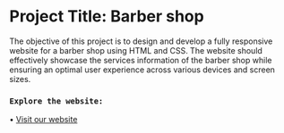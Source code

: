 # Project Title: Barber shop

The objective of this project is to design and develop a fully responsive website for a barber shop using HTML and CSS. The website should effectively showcase the services information of the barber shop while ensuring an optimal user experience across various devices and screen sizes.

### `Explore the website:`

• [Visit our website](https://barber-shop-kaushik.netlify.app)
